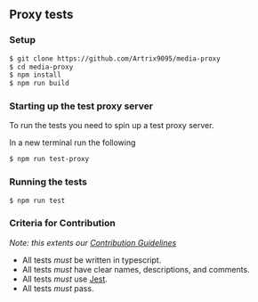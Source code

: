 ## Proxy tests

### Setup

```bash
$ git clone https://github.com/Artrix9095/media-proxy
$ cd media-proxy
$ npm install
$ npm run build
```

### Starting up the test proxy server

To run the tests you need to spin up a test proxy server.

In a new terminal run the following

```bash
$ npm run test-proxy
```

### Running the tests

```bash
$ npm run test
```

### Criteria for Contribution

_Note: this extents our [Contribution Guidelines](../CONTRIBUTING.md)_

-   All tests _must_ be written in typescript.
-   All tests _must_ have clear names, descriptions, and comments.
-   All tests _must_ use [Jest](https://jestjs.io/).
-   All tests _must_ pass.
